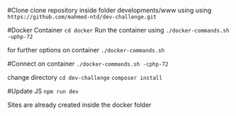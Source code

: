 #Clone
clone repository inside folder developments/www using using `https://github.com/mahmed-ntd/dev-challenge.git`

#Docker Container
`cd docker`
Run the container using `./docker-commands.sh -uphp-72`

for further options on container
`./docker-commands.sh`

#Connect on container
`./docker-commands.sh -cphp-72`

change directory `cd dev-challenge`
`composer install`

#Update JS
`npm run dev`

Sites are already created inside the docker folder

